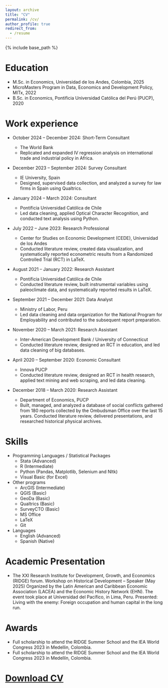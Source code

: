 ```yaml
---
layout: archive
title: "CV"
permalink: /cv/
author_profile: true
redirect_from:
  - /resume
---
```


{% include base_path %}

Education
======
* M.Sc. in Economics, Universidad de los Andes, Colombia, 2025
* MicroMasters Program in Data, Economics and Development Policy, MITx, 2022
* B.Sc. in Economics, Pontificia Universidad Católica del Perú (PUCP), 2020

Work experience
======
* October 2024 – December 2024: Short-Term Consultant
  * The World Bank
  * Replicated and expanded IV regression analysis on international trade and industrial policy in Africa.   

* December 2023 – September 2024: Survey Consultant
  * IE University, Spain
  * Designed, supervised data collection, and analyzed a survey for law firms in Spain using Qualtrics.

* January 2024 – March 2024: Consultant
  * Pontificia Universidad Católica de Chile
  * Led data cleaning, applied Optical Character Recognition, and conducted text analysis using Python.

* July 2022 – June 2023: Research Professional
  * Center for Studies on Economic Development (CEDE), Universidad de los Andes
  * Conducted literature review, created data visualization, and systematically reported econometric results from a Randomized Controlled Trial (RCT) in LaTeX.

* August 2021 – January 2022: Research Assistant
  * Pontificia Universidad Católica de Chile
  * Conducted literature review, built instrumental variables using paleoclimate data, and systematically reported results in LaTeX.

* September 2021 – December 2021: Data Analyst
  * Ministry of Labor, Peru
  * Led data cleaning and data organization for the National Program for Employability and contributed to the subsequent report preparation.

* November 2020 – March 2021: Research Assistant
  * Inter-American Development Bank / University of Connecticut
  * Conducted literature review, designed an RCT in education, and led data cleaning of big databases. 

* April 2020 – September 2020: Economic Consultant
  * Innova PUCP
  * Conducted literature review, designed an RCT in health research, applied text mining and web scraping, and led data cleaning. 

* December 2018 – March 2020: Research Assistant
  * Department of Economics, PUCP
  * Built, managed, and analyzed a database of social conflicts gathered from 180 reports collected by the Ombudsman Office over the last 15 years. Conducted literature review, delivered presentations, and researched historical physical archives. 


  
Skills
======
* Programming Languages / Statistical Packages
  * Stata (Advanced)
  * R (Intermediate)
  * Python (Pandas, Matplotlib, Selenium and Nltk)
  * Visual Basic (for Excel)
* Other programs
  * ArcGIS (Intermediate)
  * QGIS (Basic)
  * GeoDa (Basic)
  * Qualtrics (Basic)
  * SurveyCTO (Basic)
  * MS Office
  * LaTeX
  * Git
* Languages
  * English (Advanced)
  * Spanish (Native)

Academic Presentation
======
* The XXI Research Institute for Development, Growth, and Economics (RIDGE) forum. 
Workshop on Historical Development – Speaker (May 2025)
Organized by the Latin American and Caribbean Economic Association (LACEA) and the Economic History Network (EHN). The event took place at Universidad del Pacífico, in Lima, Peru. Presented: Living with the enemy: Foreign occupation and human capital in the long run.


Awards
======
* Full scholarship to attend the RIDGE Summer School and the IEA World Congress 2023 in Medellin, Colombia.
* Full scholarship to attend the RIDGE Summer School and the IEA World Congress 2023 in Medellín, Colombia.

[Download CV](https://drive.google.com/file/d/1uRrhQWKqQ5JYRHu5rSZDE-vDOR3p5qS3/view?usp=sharing)
======

